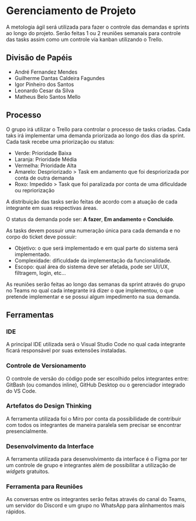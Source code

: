 # Gerenciamento de Projeto

A metologia ágil será utilizada para fazer o controle das demandas e sprints ao longo do projeto. Serão feitas 1 ou 2 reuniões semanais para controle das tasks assim como um controle via kanban utilizando o Trello.
## Divisão de Papéis


- André Fernandez Mendes
- Guilherme Dantas Caldeira Fagundes
- Igor Pinheiro dos Santos
- Leonardo Cesar da Silva
- Matheus Belo Santos Mello


## Processo

O grupo irá utilizar o Trello para controlar o processo de tasks criadas. Cada taks irá implementar uma demanda priorizada ao longo dos dias da sprint. Cada task recebe uma priorização ou status:
* Verde: Prioridade Baixa
* Laranja: Prioridade Média
* Vermelha: Prioridade Alta
* Amarelo: Despriorizado > Task em andamento que foi despriorizada por conta de outra demanda
* Roxo: Impedido > Task que foi paralizada por conta de uma dificuldade ou repriorização

A distribuição das tasks serão feitas de acordo com a atuação de cada integrante em suas respectivas áreas.

O status da demanda pode ser: **A fazer**, **Em andamento** e **Concluído**.

As tasks devem possuir uma numeração única para cada demanda e no corpo do ticket deve possuir:
* Objetivo: o que será implementado e em qual parte do sistema será implementado.
* Complexidade: dificuldade da implementação da funcionalidade.
* Escopo: qual área do sistema deve ser afetada, pode ser UI/UX, filtragem, login, etc...

As reuniões serão feitas ao longo das semanas da sprint através do grupo no Teams no qual cada integrante irá dizer o que implementou, o que pretende implementar e se possui algum impedimento na sua demanda.


## Ferramentas

### IDE
A principal IDE utilizada será o Visual Studio Code no qual cada integrante ficará responsável por suas extensões instaladas.

### Controle de Versionamento
O controle de versão do código pode ser escolhido pelos integrantes entre: GitBash (ou comandos inline), GitHub Desktop ou o gerenciador integrado do VS Code.

### Artefatos do Design Thinking
A ferramenta utilizada foi o Miro por conta da possibilidade de contribuir com todos os integrantes de maneira paralela sem precisar se encontrar presencialmente.

### Desenvolvimento da Interface
A ferramenta utilizada para desenvolvimento da interface é o Figma por ter um controle de grupo e integrantes além de possibilitar a utilização de _widgets_ gratuitos.

### Ferramenta para Reuniões
As conversas entre os integrantes serão feitas através do canal do Teams, um servidor do Discord e um grupo no WhatsApp para alinhamentos mais rápidos.
